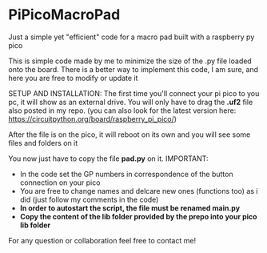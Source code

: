 # PiPicoMacroPad
Just a simple yet "efficient" code for a macro pad built with a raspberry py pico

This is simple code made by me to minimize the size of the .py file loaded onto the board.
There is a better way to implement this code, I am sure, and here you are free to modify or update it

SETUP AND INSTALLATION:
The first time you'll connect your pi pico to you pc, it will show as an external drive.
You will only have to drag the <b>.uf2</b> file also posted in my repo.
(you can also look for the latest version here: https://circuitpython.org/board/raspberry_pi_pico/)
  
After the file is on the pico, it will reboot on its own and you will see some files and folders on it

You now just have to copy the file <b>pad.py</b> on it.
IMPORTANT: 
<ul>
  <li>In the code set the GP numbers in correspondence of the button connection on your pico</li>
  <li>You are free to change names and delcare new ones (functions too) as i did (just follow my comments in the code)</li>
  <li><b>In order to autostart the script, the file must be renamed main.py</b></li>
  <li><b>Copy the content of the lib folder provided by the prepo into your pico lib folder</b></li>
</ul> 

For any question or collaboration feel free to contact me!
